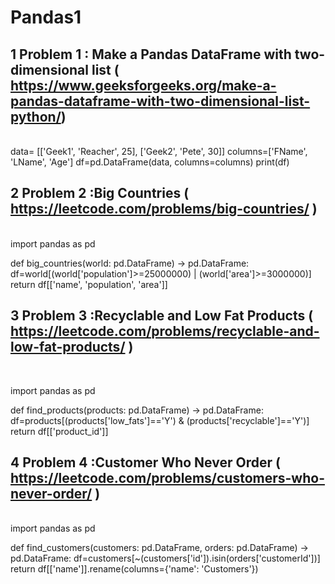 # Pandas1

## 1 Problem 1 : Make a Pandas DataFrame with two-dimensional list	(	https://www.geeksforgeeks.org/make-a-pandas-dataframe-with-two-dimensional-list-python/)
<br>
data=  [['Geek1', 'Reacher', 25],
['Geek2', 'Pete', 30]]
columns=['FName', 'LName', 'Age']
df=pd.DataFrame(data, columns=columns)
print(df)

## 2 Problem 2 :Big Countries	(	https://leetcode.com/problems/big-countries/ )
<br>
import pandas as pd

def big_countries(world: pd.DataFrame) -> pd.DataFrame:
    df=world[(world['population']>=25000000) | (world['area']>=3000000)]
    return df[['name', 'population', 'area']]

## 3 Problem 3 :Recyclable and Low Fat Products	(	https://leetcode.com/problems/recyclable-and-low-fat-products/ )
<br>

import pandas as pd

def find_products(products: pd.DataFrame) -> pd.DataFrame:
    df=products[(products['low_fats']=='Y') & (products['recyclable']=='Y')]
    return df[['product_id']]


## 4 Problem 4 :Customer Who Never Order	(	https://leetcode.com/problems/customers-who-never-order/  )
<br>
import pandas as pd

def find_customers(customers: pd.DataFrame, orders: pd.DataFrame) -> pd.DataFrame:
    df=customers[~(customers['id']).isin(orders['customerId'])]
    return df[['name']].rename(columns={'name': 'Customers'})


